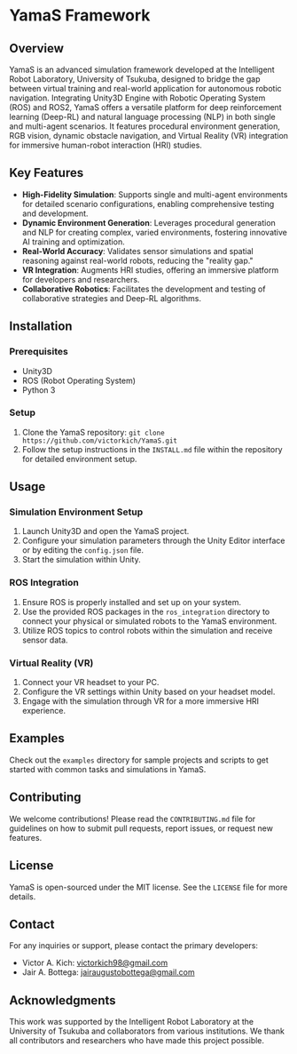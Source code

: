 # YamaS Framework

## Overview
YamaS is an advanced simulation framework developed at the Intelligent Robot Laboratory, University of Tsukuba, designed to bridge the gap between virtual training and real-world application for autonomous robotic navigation. Integrating Unity3D Engine with Robotic Operating System (ROS) and ROS2, YamaS offers a versatile platform for deep reinforcement learning (Deep-RL) and natural language processing (NLP) in both single and multi-agent scenarios. It features procedural environment generation, RGB vision, dynamic obstacle navigation, and Virtual Reality (VR) integration for immersive human-robot interaction (HRI) studies.

## Key Features
- **High-Fidelity Simulation**: Supports single and multi-agent environments for detailed scenario configurations, enabling comprehensive testing and development.
- **Dynamic Environment Generation**: Leverages procedural generation and NLP for creating complex, varied environments, fostering innovative AI training and optimization.
- **Real-World Accuracy**: Validates sensor simulations and spatial reasoning against real-world robots, reducing the "reality gap."
- **VR Integration**: Augments HRI studies, offering an immersive platform for developers and researchers.
- **Collaborative Robotics**: Facilitates the development and testing of collaborative strategies and Deep-RL algorithms.

## Installation
### Prerequisites
- Unity3D
- ROS (Robot Operating System)
- Python 3

### Setup
1. Clone the YamaS repository: `git clone https://github.com/victorkich/YamaS.git`
2. Follow the setup instructions in the `INSTALL.md` file within the repository for detailed environment setup.

## Usage
### Simulation Environment Setup
1. Launch Unity3D and open the YamaS project.
2. Configure your simulation parameters through the Unity Editor interface or by editing the `config.json` file.
3. Start the simulation within Unity.

### ROS Integration
1. Ensure ROS is properly installed and set up on your system.
2. Use the provided ROS packages in the `ros_integration` directory to connect your physical or simulated robots to the YamaS environment.
3. Utilize ROS topics to control robots within the simulation and receive sensor data.

### Virtual Reality (VR)
1. Connect your VR headset to your PC.
2. Configure the VR settings within Unity based on your headset model.
3. Engage with the simulation through VR for a more immersive HRI experience.

## Examples
Check out the `examples` directory for sample projects and scripts to get started with common tasks and simulations in YamaS.

## Contributing
We welcome contributions! Please read the `CONTRIBUTING.md` file for guidelines on how to submit pull requests, report issues, or request new features.

## License
YamaS is open-sourced under the MIT license. See the `LICENSE` file for more details.

## Contact
For any inquiries or support, please contact the primary developers:
- Victor A. Kich: victorkich98@gmail.com
- Jair A. Bottega: jairaugustobottega@gmail.com

## Acknowledgments
This work was supported by the Intelligent Robot Laboratory at the University of Tsukuba and collaborators from various institutions. We thank all contributors and researchers who have made this project possible.
